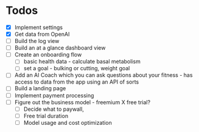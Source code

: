 # Todos
- [x] Implement settings
- [x] Get data from OpenAI
- [ ] Build the log view
- [ ] Build an at a glance dashboard view
- [ ] Create an onboarding flow
  - [ ] basic health data - calculate basal metabolism
  - [ ] set a goal - bulking or cutting, weight goal
- [ ] Add an AI Coach which you can ask questions about your fitness - has access to data from the app using an API of sorts
- [ ] Build a landing page
- [ ] Implement payment processing
- [ ] Figure out the business model - freemium X free trial?
  - [ ] Decide what to paywall,
  - [ ] Free trial duration
  - [ ] Model usage and cost optimization